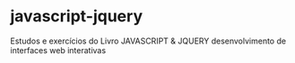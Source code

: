 # javascript-jquery
Estudos e exercícios do Livro JAVASCRIPT &amp; JQUERY desenvolvimento de interfaces web interativas
